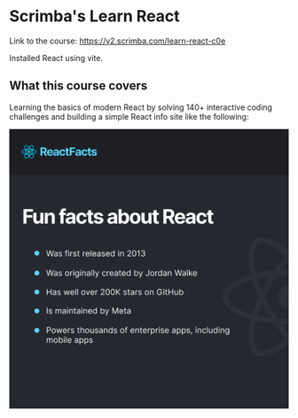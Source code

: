 # Scrimba's Learn React

Link to the course: https://v2.scrimba.com/learn-react-c0e

Installed React using vite.

## What this course covers

Learning the basics of modern React by solving 140+ interactive coding challenges and building a simple React info site like the following:

![React Info Site](./src/assets/sample-screenshot.png)
